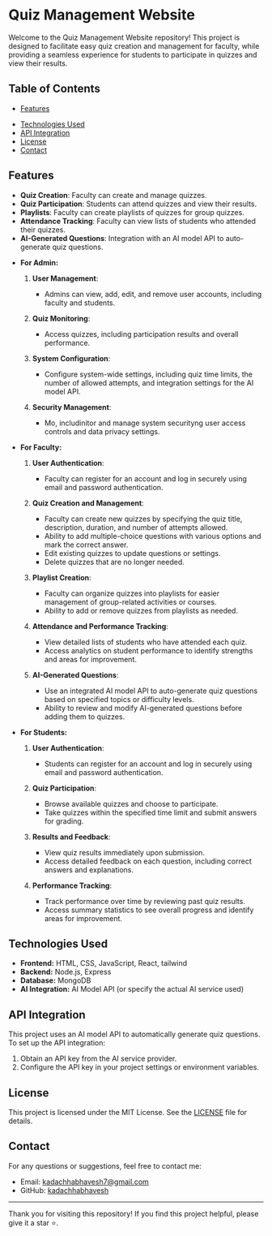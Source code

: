 # Quiz Management Website

Welcome to the Quiz Management Website repository! This project is designed to facilitate easy quiz creation and management for faculty, while providing a seamless experience for students to participate in quizzes and view their results.

## Table of Contents

- [Features](#features)
<!--- [Installation](#installation) -->
- [Technologies Used](#technologies-used)
- [API Integration](#api-integration)
- [License](#license)
- [Contact](#contact)

## Features

- **Quiz Creation**: Faculty can create and manage quizzes.
- **Quiz Participation**: Students can attend quizzes and view their results.
- **Playlists**: Faculty can create playlists of quizzes for group quizzes.
- **Attendance Tracking**: Faculty can view lists of students who attended their quizzes.
- **AI-Generated Questions**: Integration with an AI model API to auto-generate quiz questions.

<!--## Demo

ou can find a live demo of the project [here](#). *(Provide a link if available)*

## Installation

To get a local copy up and running, follow these steps:

1. **Clone the repository:**
    ```bash
    git clone https://github.com/kadachhabhavesh/Brainiac-online-quiz-website
    ```
2. **Navigate to the project directory:**
    ```bash
    cd quiz-management-website
    ```
3. **Install dependencies:**
    ```bash
    npm install
    ```
4. **Run the application:**
    ```bash
    npm start
    ```
## functionality

Once the application is running, you can access it in your web browser at `http://localhost:3000`. -->
- **For Admin:**
    1. **User Management**: 
       - Admins can view, add, edit, and remove user accounts, including faculty and students.
       
    2. **Quiz Monitoring**: 
       - Access quizzes, including participation results and overall performance.
    
    4. **System Configuration**: 
       - Configure system-wide settings, including quiz time limits, the number of allowed attempts, and integration settings for the AI model API.
       
    5. **Security Management**:
       - Mo, includinitor and manage system securityng user access controls and data privacy settings.


- **For Faculty:**
    1. **User Authentication**: 
       - Faculty can register for an account and log in securely using email and password authentication.
       
    2. **Quiz Creation and Management**: 
       - Faculty can create new quizzes by specifying the quiz title, description, duration, and number of attempts allowed.
       - Ability to add multiple-choice questions with various options and mark the correct answer.
       - Edit existing quizzes to update questions or settings.
       - Delete quizzes that are no longer needed.
       
    3. **Playlist Creation**: 
       - Faculty can organize quizzes into playlists for easier management of group-related activities or courses.
       - Ability to add or remove quizzes from playlists as needed.
    
    4. **Attendance and Performance Tracking**: 
       - View detailed lists of students who have attended each quiz.
       - Access analytics on student performance to identify strengths and areas for improvement.
    
    5. **AI-Generated Questions**: 
       - Use an integrated AI model API to auto-generate quiz questions based on specified topics or difficulty levels.
       - Ability to review and modify AI-generated questions before adding them to quizzes.


- **For Students:**
    1. **User Authentication**: 
       - Students can register for an account and log in securely using email and password authentication.
       
    2. **Quiz Participation**: 
       - Browse available quizzes and choose to participate.
       - Take quizzes within the specified time limit and submit answers for grading.
    
    3. **Results and Feedback**: 
       - View quiz results immediately upon submission.
       - Access detailed feedback on each question, including correct answers and explanations.
    
    4. **Performance Tracking**: 
       - Track performance over time by reviewing past quiz results.
       - Access summary statistics to see overall progress and identify areas for improvement.


## Technologies Used

- **Frontend:** HTML, CSS, JavaScript, React, tailwind
- **Backend:** Node.js, Express
- **Database:** MongoDB
- **AI Integration:** AI Model API (or specify the actual AI service used)

## API Integration

This project uses an AI model API to automatically generate quiz questions. To set up the API integration:

1. Obtain an API key from the AI service provider.
2. Configure the API key in your project settings or environment variables.

## License

This project is licensed under the MIT License. See the [LICENSE](LICENSE) file for details.

## Contact

For any questions or suggestions, feel free to contact me:

- Email: [kadachhabhavesh7@gmail.com](mailto:kadachhabhavesh7@gmail.com)
- GitHub: [kadachhabhavesh](https://github.com/kadachhabhavesh)

---

Thank you for visiting this repository! If you find this project helpful, please give it a star ⭐.
